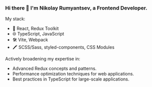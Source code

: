 ### Hi there 👋 I'm Nikolay Rumyantsev, a Frontend Developer.

My stack:

- 🚀 React, Redux Toolkit
- 🌐 TypeScript, JavaScript
- 🛠️ Vite, Webpack
- 🖍 SCSS/Sass, styled-components, CSS Modules

Actively broadening my expertise in:

- Advanced Redux concepts and patterns.
- Performance optimization techniques for web applications.
- Best practices in TypeScript for large-scale applications.

